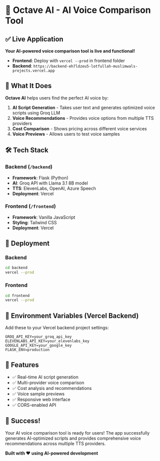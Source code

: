# 🎉 Octave AI - AI Voice Comparison Tool

## ✅ Live Application

**Your AI-powered voice comparison tool is live and functional!**

- **Frontend**: Deploy with `vercel --prod` in frontend folder
- **Backend**: `https://backend-eh7ldzeu5-lotfullah-muslimwals-projects.vercel.app`

## 🚀 What It Does

**Octave AI** helps users find the perfect AI voice by:

1. **AI Script Generation** - Takes user text and generates optimized voice scripts using Groq LLM
2. **Voice Recommendations** - Provides voice options from multiple TTS providers
3. **Cost Comparison** - Shows pricing across different voice services
4. **Voice Previews** - Allows users to test voice samples

## 🛠️ Tech Stack

### Backend (`/backend`)
- **Framework**: Flask (Python)
- **AI**: Groq API with Llama 3.1 8B model
- **TTS**: ElevenLabs, OpenAI, Azure Speech
- **Deployment**: Vercel

### Frontend (`/frontend`)
- **Framework**: Vanilla JavaScript
- **Styling**: Tailwind CSS
- **Deployment**: Vercel

## 🚀 Deployment

### Backend
```bash
cd backend
vercel --prod
```

### Frontend
```bash
cd frontend
vercel --prod
```

## 🔧 Environment Variables (Vercel Backend)

Add these to your Vercel backend project settings:

```
GROQ_API_KEY=your_groq_api_key
ELEVENLABS_API_KEY=your_elevenlabs_key
GOOGLE_API_KEY=your_google_key
FLASK_ENV=production
```

## 🎯 Features

- ✅ Real-time AI script generation
- ✅ Multi-provider voice comparison
- ✅ Cost analysis and recommendations
- ✅ Voice sample previews
- ✅ Responsive web interface
- ✅ CORS-enabled API

## 🌟 Success!

Your AI voice comparison tool is ready for users! The app successfully generates AI-optimized scripts and provides comprehensive voice recommendations across multiple TTS providers.

**Built with ❤️ using AI-powered development**